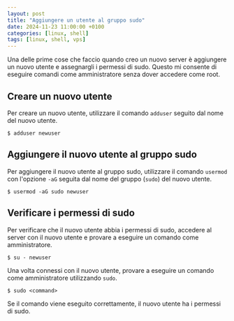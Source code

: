 ```yaml
---
layout: post
title: "Aggiungere un utente al gruppo sudo"
date: 2024-11-23 11:00:00 +0100
categories: [linux, shell]
tags: [linux, shell, vps]
---
```


Una delle prime cose che faccio quando creo un nuovo server è aggiungere un nuovo utente e assegnargli i permessi di sudo. Questo mi consente di eseguire comandi come amministratore senza dover accedere come root.

## Creare un nuovo utente

Per creare un nuovo utente, utilizzare il comando `adduser` seguito dal nome del nuovo utente.

```shell
$ adduser newuser
```

## Aggiungere il nuovo utente al gruppo sudo

Per aggiungere il nuovo utente al gruppo sudo, utilizzare il comando `usermod` con l'opzione `-aG` seguita dal nome del gruppo (`sudo`) del nuovo utente.

```shell
$ usermod -aG sudo newuser
```

## Verificare i permessi di sudo

Per verificare che il nuovo utente abbia i permessi di sudo, accedere al server con il nuovo utente e provare a eseguire un comando come amministratore.

```shell
$ su - newuser
```

Una volta connessi con il nuovo utente, provare a eseguire un comando come amministratore utilizzando `sudo`.

```shell
$ sudo <command>
```

Se il comando viene eseguito correttamente, il nuovo utente ha i permessi di sudo.




